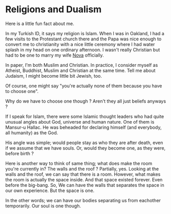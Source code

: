 # Religions and Dualism

Here is a little fun fact about me.

In my Turkish ID, it says my religion is Islam. When I was in Oakland, I had a few visits to the Protestant church there and the Papa was nice enough to convert me to christianity with a nice little ceremony where I had water splash in my head on one ordinary afternoon. I wasn't really Christian but had to be one to marry my wife [Nova](https://novatogatorop.com) officially.

In paper, I'm both Muslim and Christian. In practice, I consider myself as Atheist, Buddhist, Muslim and Christian at the same time. Tell me about Judaism, I might become little bit Jewish, too.

Of course, one might say "you're actually none of them because you have to choose one".

Why do we have to choose one though ? Aren't they all just beliefs anyways ?

If I speak for Islam, there were some Islamic thought leaders who had quite unusual angles about God, universe and human nature. One of them is Mansur-u Hallac. He was beheaded for declaring himself (and everybody, all humanity) as the God.

His angle was simple; would people stay as who they are after death, even if we assume that we have souls. Or, would they become one, as they were, before birth ?

Here is another way to think of same thing; what does make the room you're currently in? The walls and the roof ? Partially, yes. Looking at the walls and the roof, we can say that there is a room. However, what makes the room is actually the space inside. And that space existed forever. Even before the big-bang. So, We can have the walls that separates the space in our own experience. But the space is one.

In the other words; we can have our bodies separating us from eachother temporarily. Our soul is one though.
